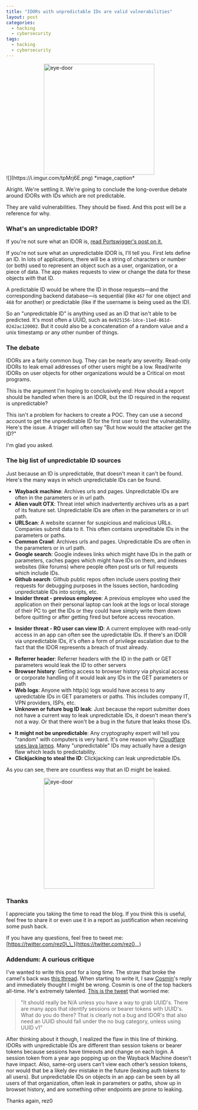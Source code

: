```yaml
---
title: "IDORs with unpredictable IDs are valid vulnerabilities"
layout: post
categories:
  - hacking
  - cybersecurity
tags:
  - hacking
  - cybersecurity
---
```


<img alt="eye-door" src="https://i.imgur.com/tpMrj6E.png" width="300px" style="display: block; margin-right: auto; margin-left: auto;"/>
![](https://i.imgur.com/tpMrj6E.png)
*image_caption*

Alright. We're settling it. We're going to conclude the long-overdue debate around IDORs with IDs which are not predictable.

They are valid vulnerabilities. They should be fixed. And this post will be a reference for why.

### What's an unpredictable IDOR?
If you're not sure what an IDOR is, [read Portswigger's post on it.](https://portswigger.net/web-security/access-control/idor)

If you're not sure what an unpredictable IDOR is, I'll tell you. First lets define an ID. In lots of applications, there will be a string of characters or number (or both) used to represent an object such as a user, organization, or a piece of data. The app makes requests to view or change the data for these objects _with_ that ID.

A predictable ID would be where the ID in those requests—and the corresponding backend database—is sequential (like  `467` for one object and `468` for another) or predictable (like if the username is being used as the ID).

So an "unpredictable ID" is anything used as an ID that isn't able to be predicted. It's most often a UUID, such as `0e925156-1dce-11ed-861d-0242ac120002`. But it could also be a concatenation of a random value and a unix timestamp or any other number of things.

### The debate
IDORs are a fairly common bug. They can be nearly any severity. Read-only IDORs to leak email addresses of other users might be a low. Read/write IDORs on user objects for other organizations would be a Critical on most programs.

This is the argument I'm hoping to conclusively end: How should a report should be handled when there is an IDOR, but the ID required in the request is unpredictable?

This isn't a problem for hackers to create a POC. They can use a second account to get the unpredictable ID for the first user to test the vulnerability. Here's the issue. A triager will often say "But how would the attacker get the ID?"

I'm glad you asked.

<blockquote class="imgur-embed-pub" lang="en" data-id="a/VrquUx6" data-context="false" ><a href="//imgur.com/a/VrquUx6"></a></blockquote><script async src="//s.imgur.com/min/embed.js" charset="utf-8"></script>

### The big list of unpredictable ID sources

Just because an ID is unpredictable, that doesn't mean it can't be found. Here's the many ways in which unpredictable IDs can be found.
- **Wayback machine**: Archives urls and pages. Unpredictable IDs are often in the parameters or in url path.
- **Alien vault OTX**: Threat intel which inadvertently archives urls as a part of its feature set. Unpredictable IDs are often in the parameters or in url path.
- **URLScan**: A website scanner for suspicious and malicious URLs. Companies submit data to it. This often contains unpreditable IDs in the parameters or paths.
- **Common Crawl**: Archives urls and pages. Unpredictable IDs are often in the parameters or in url path.
- **Google search**: Google indexes links which might have IDs in the path or parameters, caches pages which might have IDs on them, and indexes websites (like forums) where people often post urls or full requests which include IDs.
- **Github search**: Github public repos often include users posting their requests for debugging purposes in the Issues section, hardcoding unpredictable IDs into scripts, etc.
- **Insider threat - previous employee**: A previous employee who used the application on their personal laptop can look at the logs or local storage of their PC to get the IDs or they could have simply write them down before quitting or after getting fired but before access revocation.
* **Insider threat - RO user can view ID**: A current employee with read-only access in an app can often see the upredictable IDs. If there's an IDOR via unpredictable IDs, it's often a form of privilege escalation due to the fact that the IDOR represents a breach of trust already.
- **Referrer header**: Referrer headers with the ID in the path or GET parameters would leak the ID to other servers
- **Browser history**: Getting access to browser history via physical access or corporate handling of it would leak any IDs in the GET parameters or path
- **Web logs**: Anyone with http(s) logs would have access to any upredictable IDs in GET parameters or paths. This includes company IT, VPN providers, ISPs, etc.
- **Unknown or future bug ID leak**: Just because the report submitter does not have a current way to leak unpredictable IDs, it doesn't mean there's not a way. Or that there won't be a bug in the future that leaks those IDs.
* **It might not be unpredictable**: Any cryptography expert will tell you "random" with computers is very hard. It's one reason why [Cloudflare uses lava lamps](https://blog.cloudflare.com/randomness-101-lavarand-in-production/). Many "unpredictable" IDs may actually have a design flaw which leads to predictability.
* **Clickjacking to steal the ID**: Clickjacking can leak unpredictable IDs.

As you can see, there are countless way that an ID might be leaked.

<img alt="eye-door" src="https://i.imgur.com/wTp0WKS.png" width="300px" style="display: block; margin-right: auto; margin-left: auto;"/>

### Thanks
I appreciate you taking the time to read the blog. If you think this is useful, feel free to share it or even use it in a report as justification when receiving some push back.

If you have any questions, feel free to tweet me: [https://twitter.com/rez0\_\_](https://twitter.com/rez0__)

### Addendum: A curious critique
I've wanted to write this post for a long time. The straw that broke the camel's back was [this thread](https://twitter.com/Hishammir1/status/1559606917013639170?s=20&t=gyMDKpu2Zgu_UMNRl0wVWw). When starting to write it, I saw [Cosmin](https://twitter.com/inhibitor181)'s reply and immediately thought I might be wrong. Cosmin is one of the top hackers all-time. He's extremely talented. [This is the tweet](https://twitter.com/inhibitor181/status/1559749931056898048) that worried me:
> "It should really be N/A unless you have a way to grab UUID's. There are many apps that identify sessions or bearer tokens with UUID's. What do you do there? That is clearly not a bug and IDOR's that also need an UUID should fall under the no bug category, unless using UUID v1"

After thinking about it though, I realized the flaw in this line of thinking. IDORs with unpredictable IDs are different than session tokens or bearer tokens because sessions have timeouts and change on each login. A session token from a year ago popping up on the Wayback Machine doesn’t have impact. Also, same-org users can’t view each other’s session tokens, nor would that be a likely dev mistake in the future (leaking auth tokens to all users). But unpredictable IDs on objects in an app can be seen by all users of that organization, often leak in parameters or paths, show up in browset history, and are something other endpoints are prone to leaking.

Thanks again,
rez0

<meta name="twitter:card" content="summary_large_image" />
<meta name="twitter:site" content="@rez0__" />
<meta name="twitter:creator" content="@rez0__" />
<meta property="og:url" content="https://rez0.blog/hacking/2022/08/18/unpredictable-idors.html" />
<meta property="og:title" content="IDORs with unpredictable IDs are valid vulnerabilities" />
<meta property="og:description" content="A breakdown of why IDORs with unpredictable IDs are valid vulnerabilities." />
<meta property="og:image" content="https://i.imgur.com/tpMrj6E.png" />
